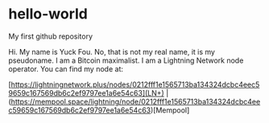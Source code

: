 # hello-world
My first github repository

Hi.  My name is Yuck Fou.  No, that is not my real name, it is my pseudoname.
I am a Bitcoin maximalist.
I am a Lightning Network node operator.
You can find my node at:

[https://lightningnetwork.plus/nodes/0212fff1e1565713ba134324dcbc4eec59659c167569db6c2ef9797ee1a6e54c63](LN+) | (https://mempool.space/lightning/node/0212fff1e1565713ba134324dcbc4eec59659c167569db6c2ef9797ee1a6e54c63)[Mempool]

